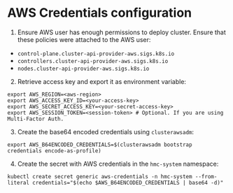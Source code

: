 # AWS Credentials configuration

1. Ensure AWS user has enough permissions to deploy cluster. Ensure that these policies were attached to the AWS user:

* `control-plane.cluster-api-provider-aws.sigs.k8s.io`
* `controllers.cluster-api-provider-aws.sigs.k8s.io`
* `nodes.cluster-api-provider-aws.sigs.k8s.io`

2. Retrieve access key and export it as environment variable:

```
export AWS_REGION=<aws-region>
export AWS_ACCESS_KEY_ID=<your-access-key>
export AWS_SECRET_ACCESS_KEY=<your-secret-access-key>
export AWS_SESSION_TOKEN=<session-token> # Optional. If you are using Multi-Factor Auth.
```

3. Create the base64 encoded credentials using `clusterawsadm`:

```
export AWS_B64ENCODED_CREDENTIALS=$(clusterawsadm bootstrap credentials encode-as-profile)
```

4. Create the secret with AWS credentials in the `hmc-system` namespace:

```
kubectl create secret generic aws-credentials -n hmc-system --from-literal credentials="$(echo $AWS_B64ENCODED_CREDENTIALS | base64 -d)"
```
